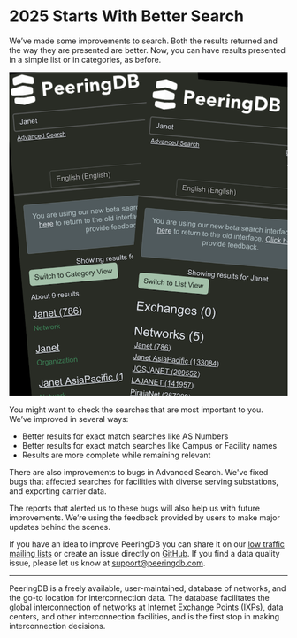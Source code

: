# 2025 Starts With Better Search

We’ve made some improvements to search. Both the results returned and the way they are presented are better. Now, you can have results presented in a simple list or in categories, as before.

![Category versus list view search on mobile](images/category_vs_list_view.png)

You might want to check the searches that are most important to you. We’ve improved in several ways:

* Better results for exact match searches like AS Numbers
* Better results for exact match searches like Campus or Facility names
* Results are more complete while remaining relevant

There are also improvements to bugs in Advanced Search. We've fixed bugs that affected searches for facilities with diverse serving substations, and exporting carrier data.

The reports that alerted us to these bugs will also help us with future improvements. We’re using the feedback provided by users to make major updates behind the scenes. 

If you have an idea to improve PeeringDB you can share it on our [low traffic mailing lists](https://docs.peeringdb.com/#mailing-lists) or create an issue directly on [GitHub](https://github.com/peeringdb/peeringdb/issues). If you find a data quality issue, please let us know at [support@peeringdb.com](mailto:support@peeringdb.com).

--- 

PeeringDB is a freely available, user-maintained, database of networks, and the go-to location for interconnection data. The database facilitates the global interconnection of networks at Internet Exchange Points (IXPs), data centers, and other interconnection facilities, and is the first stop in making interconnection decisions.
